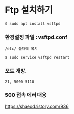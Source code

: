 # Ftp 설치하기
```
$ sudo apt install vsftpd
```

### 환경설정 파일 : vsftpd.conf

```
/etc/ 폴더에 복사

$ sudo service vsftpd restart
```

### 포트 개방.
```
21, 5000-5110
```

### 500 접속 에러 대응
https://shaeod.tistory.com/936   


